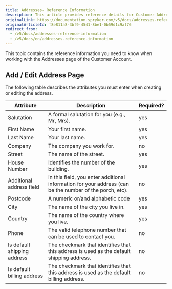 ```yaml
---
title: Addresses- Reference Information
description: This article provides reference details for Customer Addresses in the Spryker shop.
originalLink: https://documentation.spryker.com/v5/docs/addresses-reference-information
originalArticleId: f8e811a8-3bf9-4541-8be1-0b59d1c9af76
redirect_from:
  - /v5/docs/addresses-reference-information
  - /v5/docs/en/addresses-reference-information
---
```


This topic contains the reference information you need to know when working with the Addresses page of the Customer Account.


## Add / Edit Address Page
The following table describes the attributes you must enter when creating or editing the address.

| Attribute | Description | Required? |
| --- | --- | --- |
| Salutation | A formal salutation for you (e.g., Mr, Mrs). | yes |
| First Name | Your first name. | yes |
| Last Name | Your last name. | yes |
| Company  | The company you work for. | no |
| Street | The name of the street. | yes |
| House Number | Identifies the number of the building. | yes |
| Additional address field | In this field, you enter additional information for your address (can be the number of the porch, etc). | no |
| Postcode | A numeric or/and alphabetic code | yes |
| City | The name of the city you live in. | yes |
| Country | The name of the country where you live. | yes |
| Phone | The valid telephone number that can be used to contact you. | no |
| Is default shipping address | The checkmark that identifies that this address is used as the default shipping address. | no |
| Is default billing address | The checkmark that identifies that this address is used as the default billing address. | no |
